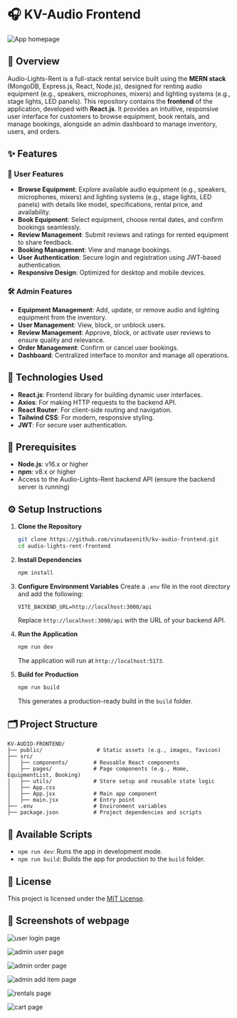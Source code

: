 # 🎧 KV-Audio Frontend

![App homepage](https://github.com/vinudasenith/kv-audio-frontend/blob/main/webapp-shots/home%20page.jpeg)

## 📖 Overview

Audio-Lights-Rent is a full-stack rental service built using the **MERN stack** (MongoDB, Express.js, React, Node.js), designed for renting audio equipment (e.g., speakers, microphones, mixers) and lighting systems (e.g., stage lights, LED panels). This repository contains the **frontend** of the application, developed with **React.js**. It provides an intuitive, responsive user interface for customers to browse equipment, book rentals, and manage bookings, alongside an admin dashboard to manage inventory, users, and orders.

## ✨  Features

### 👤  User Features
- **Browse Equipment**: Explore available audio equipment (e.g., speakers, microphones, mixers) and lighting systems (e.g., stage lights, LED panels) with details like model, specifications, rental price, and availability.
- **Book Equipment**: Select equipment, choose rental dates, and confirm bookings seamlessly.
- **Review Management**: Submit reviews and ratings for rented equipment to share feedback.
- **Booking Management**: View and manage  bookings.
- **User Authentication**: Secure login and registration using JWT-based authentication.
- **Responsive Design**: Optimized for desktop and mobile devices.

### 🛠️ Admin Features
- **Equipment Management**: Add, update, or remove audio and lighting equipment from the inventory.
- **User Management**: View, block, or unblock users.
- **Review Management**: Approve, block, or activate user reviews to ensure quality and relevance.
- **Order Management**: Confirm or cancel user bookings.
- **Dashboard**: Centralized interface to monitor and manage all operations.

## 🧪 Technologies Used
- **React.js**: Frontend library for building dynamic user interfaces.
- **Axios**: For making HTTP requests to the backend API.
- **React Router**: For client-side routing and navigation.
- **Tailwind CSS**: For modern, responsive styling.
- **JWT**: For secure user authentication.

## 🧰 Prerequisites
- **Node.js**: v16.x or higher
- **npm**: v8.x or higher
- Access to the Audio-Lights-Rent backend API (ensure the backend server is running)

## ⚙️ Setup Instructions

1. **Clone the Repository**
   ```bash
   git clone https://github.com/vinudasenith/kv-audio-frontend.git
   cd audio-lights-rent-frontend
   ```

2. **Install Dependencies**
   ```bash
   npm install
   ```

3. **Configure Environment Variables**
   Create a `.env` file in the root directory and add the following:
   ```env
   VITE_BACKEND_URL=http://localhost:3000/api
   ```
   Replace `http://localhost:3000/api` with the URL of your backend API.

4. **Run the Application**
   ```bash
   npm run dev
   ```
   The application will run at `http://localhost:5173`.

5. **Build for Production**
   ```bash
   npm run build
   ```
   This generates a production-ready build in the `build` folder.

## 🗂️ Project Structure
```
KV-AUDIO-FRONTEND/
├── public/                 # Static assets (e.g., images, favicon)
├── src/
│   ├── components/        # Reusable React components
│   ├── pages/             # Page components (e.g., Home, EquipmentList, Booking)
│   ├── utils/             # Store setup and reusable state logic
│   ├── App.css          
│   ├── App.jsx            # Main app component
│   ├── main.jsx           # Entry point
├── .env                   # Environment variables
├── package.json           # Project dependencies and scripts

```

## 📜 Available Scripts
- `npm run dev`: Runs the app in development mode.
- `npm run build`: Builds the app for production to the `build` folder.

## 🪪  License
This project is licensed under the [MIT License](LICENSE).

##  📸 Screenshots of webpage

![user login page](https://github.com/vinudasenith/kv-audio-frontend/blob/main/webapp-shots/user%20login.jpeg)

![admin user page](https://github.com/vinudasenith/kv-audio-frontend/blob/main/webapp-shots/admin%20user%20managment.jpeg)

![admin order page](https://github.com/vinudasenith/kv-audio-frontend/blob/main/webapp-shots/admin%20order%20managment.jpeg)

![admin add item page](https://github.com/vinudasenith/kv-audio-frontend/blob/main/webapp-shots/admin%20add%20item%20page.jpeg)

![rentals page](https://github.com/vinudasenith/kv-audio-frontend/blob/main/webapp-shots/rentals%20products.jpeg)

![cart page](https://github.com/vinudasenith/kv-audio-frontend/blob/main/webapp-shots/add%20to%20cart.jpeg)




